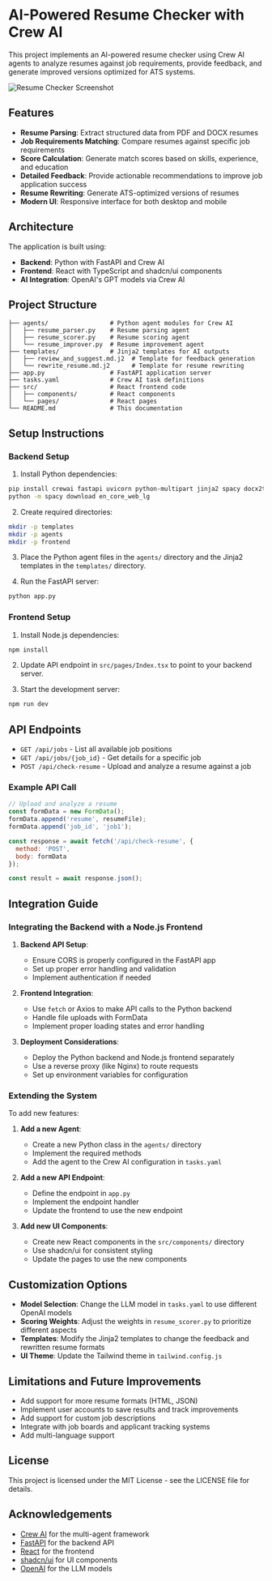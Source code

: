 
# AI-Powered Resume Checker with Crew AI

This project implements an AI-powered resume checker using Crew AI agents to analyze resumes against job requirements, provide feedback, and generate improved versions optimized for ATS systems.

![Resume Checker Screenshot](https://via.placeholder.com/800x450.png?text=AI+Resume+Checker)

## Features

- **Resume Parsing**: Extract structured data from PDF and DOCX resumes
- **Job Requirements Matching**: Compare resumes against specific job requirements
- **Score Calculation**: Generate match scores based on skills, experience, and education
- **Detailed Feedback**: Provide actionable recommendations to improve job application success
- **Resume Rewriting**: Generate ATS-optimized versions of resumes
- **Modern UI**: Responsive interface for both desktop and mobile

## Architecture

The application is built using:

- **Backend**: Python with FastAPI and Crew AI
- **Frontend**: React with TypeScript and shadcn/ui components
- **AI Integration**: OpenAI's GPT models via Crew AI

## Project Structure

```
├── agents/                 # Python agent modules for Crew AI
│   ├── resume_parser.py    # Resume parsing agent
│   ├── resume_scorer.py    # Resume scoring agent 
│   └── resume_improver.py  # Resume improvement agent
├── templates/              # Jinja2 templates for AI outputs
│   ├── review_and_suggest.md.j2  # Template for feedback generation
│   └── rewrite_resume.md.j2      # Template for resume rewriting
├── app.py                  # FastAPI application server
├── tasks.yaml              # Crew AI task definitions
├── src/                    # React frontend code
│   ├── components/         # React components
│   └── pages/              # React pages
└── README.md               # This documentation
```

## Setup Instructions

### Backend Setup

1. Install Python dependencies:

```bash
pip install crewai fastapi uvicorn python-multipart jinja2 spacy docx2txt PyPDF2
python -m spacy download en_core_web_lg
```

2. Create required directories:

```bash
mkdir -p templates
mkdir -p agents
mkdir -p frontend
```

3. Place the Python agent files in the `agents/` directory and the Jinja2 templates in the `templates/` directory.

4. Run the FastAPI server:

```bash
python app.py
```

### Frontend Setup

1. Install Node.js dependencies:

```bash
npm install
```

2. Update API endpoint in `src/pages/Index.tsx` to point to your backend server.

3. Start the development server:

```bash
npm run dev
```

## API Endpoints

- `GET /api/jobs` - List all available job positions
- `GET /api/jobs/{job_id}` - Get details for a specific job
- `POST /api/check-resume` - Upload and analyze a resume against a job

### Example API Call

```javascript
// Upload and analyze a resume
const formData = new FormData();
formData.append('resume', resumeFile);
formData.append('job_id', 'job1');

const response = await fetch('/api/check-resume', {
  method: 'POST',
  body: formData
});

const result = await response.json();
```

## Integration Guide

### Integrating the Backend with a Node.js Frontend

1. **Backend API Setup**:
   - Ensure CORS is properly configured in the FastAPI app
   - Set up proper error handling and validation
   - Implement authentication if needed

2. **Frontend Integration**:
   - Use `fetch` or Axios to make API calls to the Python backend
   - Handle file uploads with FormData
   - Implement proper loading states and error handling

3. **Deployment Considerations**:
   - Deploy the Python backend and Node.js frontend separately
   - Use a reverse proxy (like Nginx) to route requests
   - Set up environment variables for configuration

### Extending the System

To add new features:

1. **Add a new Agent**:
   - Create a new Python class in the `agents/` directory
   - Implement the required methods
   - Add the agent to the Crew AI configuration in `tasks.yaml`

2. **Add a new API Endpoint**:
   - Define the endpoint in `app.py`
   - Implement the endpoint handler
   - Update the frontend to use the new endpoint

3. **Add new UI Components**:
   - Create new React components in the `src/components/` directory
   - Use shadcn/ui for consistent styling
   - Update the pages to use the new components

## Customization Options

- **Model Selection**: Change the LLM model in `tasks.yaml` to use different OpenAI models
- **Scoring Weights**: Adjust the weights in `resume_scorer.py` to prioritize different aspects
- **Templates**: Modify the Jinja2 templates to change the feedback and rewritten resume formats
- **UI Theme**: Update the Tailwind theme in `tailwind.config.js`

## Limitations and Future Improvements

- Add support for more resume formats (HTML, JSON)
- Implement user accounts to save results and track improvements
- Add support for custom job descriptions
- Integrate with job boards and applicant tracking systems
- Add multi-language support

## License

This project is licensed under the MIT License - see the LICENSE file for details.

## Acknowledgements

- [Crew AI](https://github.com/joaomdmoura/crewai) for the multi-agent framework
- [FastAPI](https://fastapi.tiangolo.com/) for the backend API
- [React](https://reactjs.org/) for the frontend
- [shadcn/ui](https://ui.shadcn.com/) for UI components
- [OpenAI](https://openai.com/) for the LLM models
